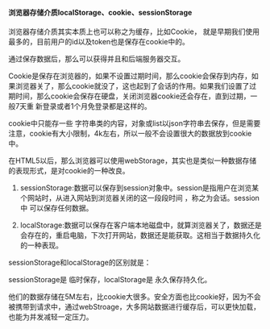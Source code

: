 #### 浏览器存储介质localStorage、cookie、sessionStorage
浏览器存储介质其实本质上也可以称之为缓存，比如Cookie， 就是早期我们使用最多的，目前用户的id以及token也是保存在cookie中的。

通过保存数据后，那么可以获得并且和后端服务器交互。

Cookie是保存在浏览器的，如果不设置过期时间，那么cookie会保存到内存，如果浏览器关了，那么cookie就没了，这也起到了会话的作用。如果我们设置了过期时间，那么cookie会保存在硬盘，关闭浏览器cookie还会存在，直到过期，一般7天重 新登录或者1个月免登录都是这样的。

cookie中只能存一些 字符串类的内容，对象或list以json字符串去保存，但是需要注意，cookie有大小限制，4k左右，所以一般不会设置很大的数据放到cookie中。

在HTML5以后，那么浏览器可以使用webStorage，其实也是类似一种数据存储的表现形式，是对cookie的一种改良。

1. sessionStorage:数据可以保存到session对象中。session是指用户在浏览某个网站时，从进入网站到浏览器关闭的这一段段时间 ，称之为会话。session中 可以保存任何数据。

2. localStorage:数据可以保存在客户端本地磁盘中，就算浏览器关了，数据还是会存在的，重启电脑，下次打开网站，数据还是能获取。这相当于数据持久化的一种表现。



sessionStorage和localStorage的区别就是：

sessionStorage是 临时保存，localStorage是 永久保存持久化。

他们的数据存储在5M左右，比cookie大很多。安全方面也比cookie好，因为不会被携带到请求中，通过webStroage，大多网站数据进行缓存后，可以更快加载，也能为并发减轻一定压力。